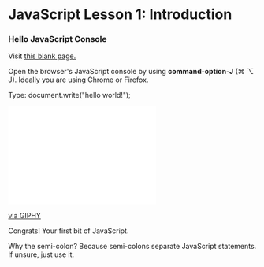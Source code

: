# <h1>JavaScript Lesson 1: Introduction</h1>

<h3>Hello JavaScript Console </h3>

<p>Visit <a href="http://www.this-page-intentionally-left-blank.org/">this blank page.</a></p>

<p>Open the browser's JavaScript console by using <strong>command</strong>-<strong>option</strong>-<strong>J</strong> (&#8984; &#8997; J). Ideally you are using Chrome or Firefox.</p>

<p>Type: document.write("hello world!");</p>

<iframe src="//giphy.com/embed/26tOZ42Mg6pbTUPHW" width="300" height="200" frameBorder="0" class="giphy-embed" allowFullScreen></iframe><p><a href="http://giphy.com/gifs/26tOZ42Mg6pbTUPHW">via GIPHY</a></p>

<p>Congrats! Your first bit of JavaScript.</p>

<p>Why the semi-colon? Because semi-colons separate JavaScript statements. If unsure, just use it.</p>
